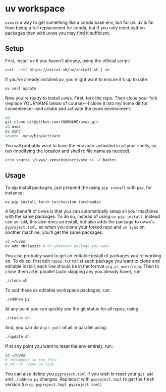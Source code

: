 # uv workspace

`uvws` is a way to get something like a conda base env, but for uv. uv is far from being a full replacement for conda, but if you only need python packages then with uvws you may find it sufficient.

## Setup

First, install uv if you haven't already, using the official script:

```bash
curl -LsSf https://astral.sh/uv/install.sh | sh
```

If you've already installed uv, you might want to ensure it's up to date:

```bash
uv self update
```

Now you're ready to install uvws. First, fork the repo. Then clone your fork (replace YOURNAME below of course)--I clone it into my home dir for convenience--and create and activate the uvws environment:

```bash
cd
git clone git@github.com:YOURNAME/uvws.git
cd uvws
uv sync
source .venv/bin/activate
```

You will probably want to have the env auto-activated in all your shells, so run (modifying the location and shell rc file name as needed):

```bash
echo source ~/uvws/.venv/bin/activate >> ~/.bashrc
```

## Usage

To pip install packages, just prepend the using `pip install` with `pip`, for instance:

```bash
uv pip install torch torchvision torchaudio
```

A big benefit of uvws is that you can automatically setup all your machines with the same packages. To do so, instead of using `uv pip install`, instead use `uv add`; this also does an install, but also adds the package to uvws's `pyproject.toml`, so when you clone your forked repo and `uv sync` on another machine, you'll get the same packages.

```bash
cd ~/uvws
uv add nbclassic # or whatever package you want
```

You also probably want to get an editable install of packages you're working on. To do so, first edit `repos.txt` to list each package you want to clone and editable install; each line should be in the format `org_or_user/repo`. Then to clone them all in parallel (auto skipping any you already have), run:
```bash
./clone.sh 
```

To add these as editable workspace packages, run:

```bash
./addnew.py 
```

At any point you can quickly see the git status for all repos, using:
```bash
./status.sh
```

And, you can do a `git pull` of all in parallel using:
```bash
./update.sh
```

If at any point you want to reset the env entirely, run:
```bash
cd ~/uvws
# uncomment to run this:
# rm -rf .venv uv.lock 
```

You can also delete you `pyproject.toml` if you wish to reset your `git add` and `./addnew.py` changes. Replace it with `pyproject.tmpl` to get the fresh version (i.e `cp pyproject.tmpl pyproject.toml`)

